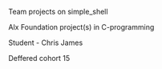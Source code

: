 Team projects on simple_shell

Alx Foundation project(s) in C-programming

Student - Chris James

Deffered cohort 15
